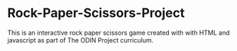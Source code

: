# Rock-Paper-Scissors-Project

This is an interactive rock paper scissors game created with with HTML and javascript as part of The ODIN Project curriculum.
